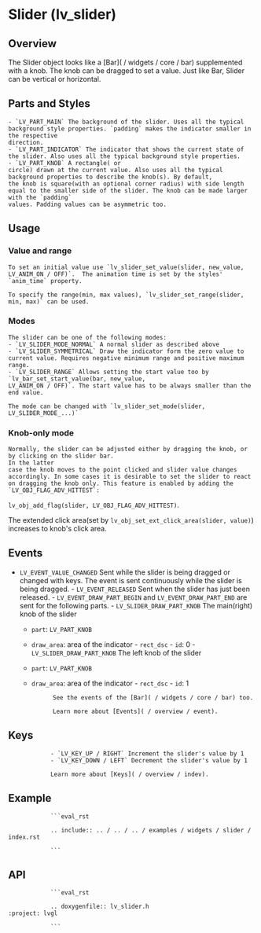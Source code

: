 # Slider (lv_slider)

## Overview

The Slider object looks like a [Bar]( / widgets / core / bar) supplemented with a knob. The knob can be dragged to set a value. Just like Bar,
	Slider can be vertical or horizontal.


## Parts and Styles
	- `LV_PART_MAIN` The background of the slider. Uses all the typical background style properties. `padding` makes the indicator smaller in the respective
	direction.
	- `LV_PART_INDICATOR` The indicator that shows the current state of the slider. Also uses all the typical background style properties.
	- `LV_PART_KNOB` A rectangle( or
	circle) drawn at the current value. Also uses all the typical background properties to describe the knob(s). By default,
	the knob is square(with an optional corner radius) with side length equal to the smaller side of the slider. The knob can be made larger with the `padding`
	values. Padding values can be asymmetric too.

## Usage

### Value and range
	To set an initial value use `lv_slider_set_value(slider, new_value, LV_ANIM_ON / OFF)`.  The animation time is set by the styles' `anim_time` property.

	To specify the range(min, max values), `lv_slider_set_range(slider, min, max)` can be used.

### Modes
	The slider can be one of the following modes:
	- `LV_SLIDER_MODE_NORMAL` A normal slider as described above
	- `LV_SLIDER_SYMMETRICAL` Draw the indicator form the zero value to current value. Requires negative minimum range and positive maximum range.
	- `LV_SLIDER_RANGE` Allows setting the start value too by `lv_bar_set_start_value(bar, new_value,
	LV_ANIM_ON / OFF)`. The start value has to be always smaller than the end value.

	The mode can be changed with `lv_slider_set_mode(slider, LV_SLIDER_MODE_...)`

### Knob-only mode
	Normally, the slider can be adjusted either by dragging the knob, or by clicking on the slider bar.
	In the latter
	case the knob moves to the point clicked and slider value changes accordingly. In some cases it is desirable to set the slider to react on dragging the knob only. This feature is enabled by adding the `LV_OBJ_FLAG_ADV_HITTEST`:
`lv_obj_add_flag(slider, LV_OBJ_FLAG_ADV_HITTEST)`.

The extended click area(set by `lv_obj_set_ext_click_area(slider, value)`) increases to knob's click area.

## Events
- `LV_EVENT_VALUE_CHANGED` Sent while the slider is being dragged or changed with keys. The event is sent continuously while the slider is being dragged.
		- `LV_EVENT_RELEASED` Sent when the slider has just been released.
		- `LV_EVENT_DRAW_PART_BEGIN` and `LV_EVENT_DRAW_PART_END` are sent for the following parts.
			- `LV_SLIDER_DRAW_PART_KNOB` The main(right) knob of the slider
	- `part`: `LV_PART_KNOB`
	- `draw_area`: area of the indicator
				- `rect_dsc`
				- `id`: 0
				- `LV_SLIDER_DRAW_PART_KNOB`  The left knob of the slider
	- `part`: `LV_PART_KNOB`
	- `draw_area`: area of the indicator
				- `rect_dsc`
				- `id`: 1

				See the events of the [Bar]( / widgets / core / bar) too.

				Learn more about [Events]( / overview / event).

## Keys
				- `LV_KEY_UP / RIGHT` Increment the slider's value by 1
				- `LV_KEY_DOWN / LEFT` Decrement the slider's value by 1

				Learn more about [Keys]( / overview / indev).

## Example

				```eval_rst

				.. include:: .. / .. / .. / examples / widgets / slider / index.rst

				```

## API

				```eval_rst

				.. doxygenfile:: lv_slider.h
	:project: lvgl

				```
